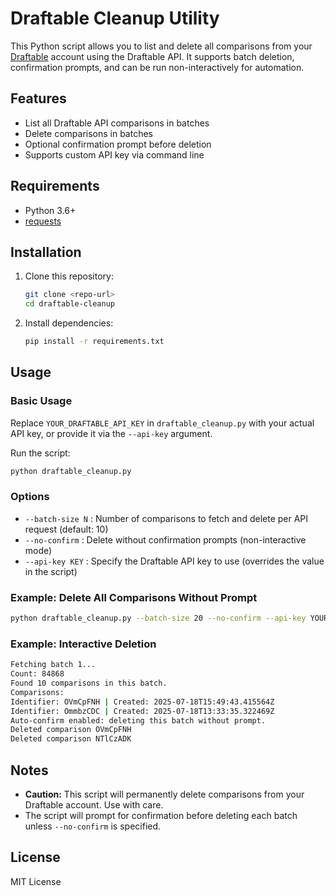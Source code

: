 # Draftable Cleanup Utility

This Python script allows you to list and delete all comparisons from your [Draftable](https://draftable.com/) account using the Draftable API. It supports batch deletion, confirmation prompts, and can be run non-interactively for automation.

## Features
- List all Draftable API comparisons in batches
- Delete comparisons in batches
- Optional confirmation prompt before deletion
- Supports custom API key via command line

## Requirements
- Python 3.6+
- [requests](https://pypi.org/project/requests/)

## Installation
1. Clone this repository:
   ```bash
   git clone <repo-url>
   cd draftable-cleanup
   ```
2. Install dependencies:
   ```bash
   pip install -r requirements.txt
   ```

## Usage

### Basic Usage
Replace `YOUR_DRAFTABLE_API_KEY` in `draftable_cleanup.py` with your actual API key, or provide it via the `--api-key` argument.

Run the script:
```bash
python draftable_cleanup.py
```

### Options
- `--batch-size N` : Number of comparisons to fetch and delete per API request (default: 10)
- `--no-confirm`   : Delete without confirmation prompts (non-interactive mode)
- `--api-key KEY`  : Specify the Draftable API key to use (overrides the value in the script)

### Example: Delete All Comparisons Without Prompt
```bash
python draftable_cleanup.py --batch-size 20 --no-confirm --api-key YOUR_DRAFTABLE_API_KEY
```

### Example: Interactive Deletion
```bash
Fetching batch 1...
Count: 84868
Found 10 comparisons in this batch.
Comparisons:
Identifier: OVmCpFNH | Created: 2025-07-18T15:49:43.415564Z
Identifier: OmmbzCDC | Created: 2025-07-18T13:33:35.322469Z
Auto-confirm enabled: deleting this batch without prompt.
Deleted comparison OVmCpFNH
Deleted comparison NTlCzADK
```

## Notes
- **Caution:** This script will permanently delete comparisons from your Draftable account. Use with care.
- The script will prompt for confirmation before deleting each batch unless `--no-confirm` is specified.

## License
MIT License 